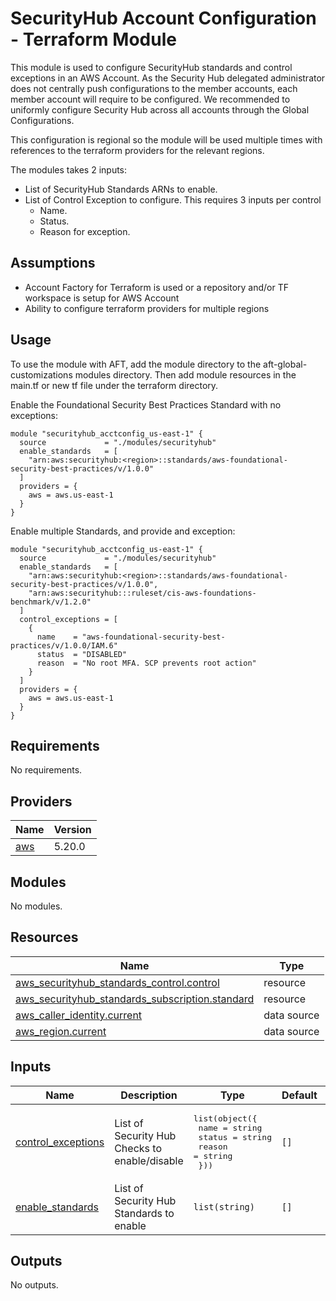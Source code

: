 # SecurityHub Account Configuration - Terraform Module

This module is used to configure SecurityHub standards and control exceptions in an AWS Account. As the Security Hub delegated administrator does not centrally push configurations to the member accounts, each member account will require to be configured. We recommended to uniformly configure Security Hub across all accounts through the Global Configurations.

This configuration is regional so the module will be used multiple times with references to the terraform providers for the relevant regions.

The modules takes 2 inputs:
- List of SecurityHub Standards ARNs to enable.
- List of Control Exception to configure. This requires 3 inputs per control
  - Name.
  - Status.
  - Reason for exception.

## Assumptions
- Account Factory for Terraform is used or a repository and/or TF workspace is setup for AWS Account
- Ability to configure terraform providers for multiple regions

## Usage
To use the module with AFT, add the module directory to the aft-global-customizations modules directory. Then add module resources in the main.tf or new tf file under the terraform directory.

Enable the Foundational Security Best Practices Standard with no exceptions:
```
module "securityhub_acctconfig_us-east-1" {
  source             = "./modules/securityhub"
  enable_standards   = [
    "arn:aws:securityhub:<region>::standards/aws-foundational-security-best-practices/v/1.0.0"
  ]
  providers = {
    aws = aws.us-east-1
  }
}
```

Enable multiple Standards, and provide and exception:
```
module "securityhub_acctconfig_us-east-1" {
  source             = "./modules/securityhub"
  enable_standards   = [
    "arn:aws:securityhub:<region>::standards/aws-foundational-security-best-practices/v/1.0.0",
    "arn:aws:securityhub:::ruleset/cis-aws-foundations-benchmark/v/1.2.0"
  ]
  control_exceptions = [
    {
      name    = "aws-foundational-security-best-practices/v/1.0.0/IAM.6"
      status  = "DISABLED"
      reason  = "No root MFA. SCP prevents root action"
    }
  ]
  providers = {
    aws = aws.us-east-1
  }
}
```

<!-- BEGIN_TF_DOCS -->
## Requirements

No requirements.

## Providers

| Name | Version |
|------|---------|
| <a name="provider_aws"></a> [aws](#provider\_aws) | 5.20.0 |

## Modules

No modules.

## Resources

| Name | Type |
|------|------|
| [aws_securityhub_standards_control.control](https://registry.terraform.io/providers/hashicorp/aws/latest/docs/resources/securityhub_standards_control) | resource |
| [aws_securityhub_standards_subscription.standard](https://registry.terraform.io/providers/hashicorp/aws/latest/docs/resources/securityhub_standards_subscription) | resource |
| [aws_caller_identity.current](https://registry.terraform.io/providers/hashicorp/aws/latest/docs/data-sources/caller_identity) | data source |
| [aws_region.current](https://registry.terraform.io/providers/hashicorp/aws/latest/docs/data-sources/region) | data source |

## Inputs

| Name | Description | Type | Default | Required |
|------|-------------|------|---------|:--------:|
| <a name="input_control_exceptions"></a> [control\_exceptions](#input\_control\_exceptions) | List of Security Hub Checks to enable/disable | <pre>list(object({<br>    name   = string<br>    status = string<br>    reason = string<br>  }))</pre> | `[]` | no |
| <a name="input_enable_standards"></a> [enable\_standards](#input\_enable\_standards) | List of Security Hub Standards to enable | `list(string)` | `[]` | no |

## Outputs

No outputs.
<!-- END_TF_DOCS -->

